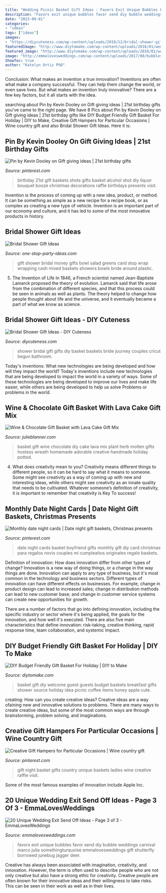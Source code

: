 ```yaml
---
title: "Wedding Picnic Basket Gift Ideas : Favors Exit Unique Bubbles Favor Send Diy Bubble Weddings Carnival Marco Julia Somethingturquoise Emmalovesweddings Gift Shutterfly Borrowed Junebug Jagger Deer"
description: "Favors exit unique bubbles favor send diy bubble weddings carnival marco julia somethingturquoise emmalovesweddings gift shutterfly borrowed junebug jagger deer"
date: "2023-09-01"
categories:
- "ideas"
tags: ["ideas"]
images:
- "https://diycuteness.com/wp-content/uploads/2019/12/bridal-shower-gift-ideas-9.jpg"
featuredImage: "http://www.diytomake.com/wp-content/uploads/2016/01/wedding-guest-basket.jpg"
featured_image: "http://www.diytomake.com/wp-content/uploads/2016/01/wedding-guest-basket.jpg"
image: "http://emmalovesweddings.com/wp-content/uploads/2017/08/bubbles-for-wedding-exit-ideas.jpg"
ShowToc: true
author: "Katelyn Ortiz PhD"
---
```



Conclusion: What makes an invention a true innovation?
Inventions are often what make a company successful. They can help them change the world, or even save lives. But what makes an invention truly innovative? There are a few key factors, but it all starts with the idea.

	

		
searching about Pin by Kevin Dooley on Gift giving ideas | 21st birthday gifts you've came to the right page. We have 8 Pics about Pin by Kevin Dooley on Gift giving ideas | 21st birthday gifts like DIY Budget Friendly Gift Basket For Holiday | DIY to Make, Creative Gift Hampers for Particular Occasions | Wine country gift and also Bridal Shower Gift Ideas. Here it is:
		
    
## Pin By Kevin Dooley On Gift Giving Ideas | 21st Birthday Gifts

<img loading=lazy src="https://i.pinimg.com/736x/87/f4/f7/87f4f73812ffac7dcbd3a23db9cc1ceb--birthday-shots-st-birthday.jpg" onerror="this.onerror=null;this.src='https://tse2.mm.bing.net/th?id=OIP.Eqehhi3PiO1fTlkN5ZDiegHaJ3&amp;pid=15.1';" alt="Pin by Kevin Dooley on Gift giving ideas | 21st birthday gifts">

_Source: pinterest.com_

>birthday 21st gift baskets shots gifts basket alcohol shot diy liquor bouquet booze christmas decorations raffle birthdays presents visit. 

	

Invention is the process of coming up with a new idea, product, or method. It can be something as simple as a new recipe for a recipe book, or as complex as creating a new type of vehicle. Invention is an important part of our economy and culture, and it has led to some of the most innovative products in history.

    
## Bridal Shower Gift Ideas

<img loading=lazy src="http://www.one-stop-party-ideas.com/images/Bridal-Shower-Gift-Ideas-Salad-Bowl.jpg" onerror="this.onerror=null;this.src='https://tse2.mm.bing.net/th?id=OIP.7Gdo2QPvA_wGfoEN0B8qCQAAAA&amp;pid=15.1';" alt="Bridal Shower Gift Ideas">

_Source: one-stop-party-ideas.com_

>gift shower bridal money gifts bowl salad greens card stop wrap wrapping cash mixed baskets showers bowls bride around plastic. 

	

5. The Invention of Life
In 1846, a French scientist named Jean-Baptiste Lamarck proposed the theory of evolution. Lamarck said that life arose from the combination of different species, and that this process could be seen in animals as well as plants. The theory helped to change how people thought about life and the universe, and it eventually became a part of what we know as science.

    
## Bridal Shower Gift Ideas - DIY Cuteness

<img loading=lazy src="https://diycuteness.com/wp-content/uploads/2019/12/bridal-shower-gift-ideas-9.jpg" onerror="this.onerror=null;this.src='https://tse3.mm.bing.net/th?id=OIP.z_Kg40CYU5iYBPA0d61xMQHaJ3&amp;pid=15.1';" alt="Bridal Shower Gift Ideas - DIY Cuteness">

_Source: diycuteness.com_

>shower bridal gift gifts diy basket baskets bride journey couples cricut begun bathroom. 

	

Today's inventions: What new technologies are being developed and how will they impact the world?
Today's inventions include new technologies that are being developed to impact the world in a variety of ways. Some of these technologies are being developed to improve our lives and make life easier, while others are being developed to help us solve Problems or problems in the world.

    
## Wine &amp; Chocolate Gift Basket With Lava Cake Gift Mix

<img loading=lazy src="http://julieblanner.com/wp-content/uploads/2014/12/diy-herb-wreath.jpg" onerror="this.onerror=null;this.src='https://tse3.mm.bing.net/th?id=OIP.Rlei9Bw1n_CtaMFOtn0_yQHaLH&amp;pid=15.1';" alt="Wine &amp; Chocolate Gift Basket with Lava Cake Gift Mix">

_Source: julieblanner.com_

>basket gift wine chocolate diy cake lava mix plant herb molten gifts hostess wreath homemade adorable creative handmade holiday potted. 

	

4. What does creativity mean to you?
Creativity means different things to different people, so it can be hard to say what it means to someone. Some might see creativity as a way of coming up with new and interesting ideas, while others might see creativity as an innate quality that needs to be cultivated. Whatever someone’s definition of creativity, it is important to remember that creativity is Key To success!

    
## Monthly Date Night Cards | Date Night Gift Baskets, Christmas Presents

<img loading=lazy src="https://i.pinimg.com/originals/93/b8/36/93b8367b7c6ee0ca9c84d737d113ac9a.jpg" onerror="this.onerror=null;this.src='https://tse4.mm.bing.net/th?id=OIP.OlFpZMTJAcpbe23bom08qgHaNL&amp;pid=15.1';" alt="Monthly date night cards | Date night gift baskets, Christmas presents">

_Source: pinterest.com_

>date night cards basket boyfriend gifts monthly gift diy card christmas para regalos novio couples mi cumpleaños originales regalo baskets. 

	

Definition of innovation: How does innovation differ from other types of change?
Innovation is a new way of doing things, or a change in the way things are done. Innovation can apply to any type of business, but it's most common in the technology and business sectors.
Different types of innovation can have different effects on businesses. For example, change in product design can lead to increased sales; change in distribution methods can lead to new customer base; and change in customer service systems can create new opportunities for growth.

There are a number of factors that go into defining innovation, including the specific industry or sector where it's being applied, the goals for the innovation, and how well it's executed. There are also five main characteristics that define innovation: risk-taking, creative thinking, rapid response time, team collaboration, and systemic impact.

    
## DIY Budget Friendly Gift Basket For Holiday | DIY To Make

<img loading=lazy src="http://www.diytomake.com/wp-content/uploads/2016/01/wedding-guest-basket.jpg" onerror="this.onerror=null;this.src='https://tse2.mm.bing.net/th?id=OIP.r3N57n48PImnzIqmWrwbAAHaLJ&amp;pid=15.1';" alt="DIY Budget Friendly Gift Basket For Holiday | DIY to Make">

_Source: diytomake.com_

>basket gift diy welcome guest guests budget baskets breakfast gifts shower source holiday idea picnic coffee items honey apple cute. 

	

creating: How can you create creative ideas?
Creative ideas are a way ofaining new and innovative solutions to problems. There are many ways to create creative ideas, but some of the most common ways are through brainstorming, problem solving, and imaginations.

    
## Creative Gift Hampers For Particular Occasions | Wine Country Gift

<img loading=lazy src="https://i.pinimg.com/736x/e6/15/c1/e615c10aee42af6dd5854dbaecf519ae--gift-basket-ideas-cute-gift-ideas.jpg" onerror="this.onerror=null;this.src='https://tse1.mm.bing.net/th?id=OIP.pAuCj_hjPdokQ-Wi1WlXAAHaF6&amp;pid=15.1';" alt="Creative Gift Hampers for Particular Occasions | Wine country gift">

_Source: pinterest.com_

>gift night basket gifts country unique baskets ladies wine creative raffle visit. 

	

Some of the most famous examples of innovation include Apple Inc.

    
## 20 Unique Wedding Exit Send Off Ideas - Page 3 Of 3 - EmmaLovesWeddings

<img loading=lazy src="http://emmalovesweddings.com/wp-content/uploads/2017/08/bubbles-for-wedding-exit-ideas.jpg" onerror="this.onerror=null;this.src='https://tse4.mm.bing.net/th?id=OIP.QkdqRrDb2ee0yqJBmk4S5AHaLH&amp;pid=15.1';" alt="20 Unique Wedding Exit Send Off Ideas - Page 3 of 3 - EmmaLovesWeddings">

_Source: emmalovesweddings.com_

>favors exit unique bubbles favor send diy bubble weddings carnival marco julia somethingturquoise emmalovesweddings gift shutterfly borrowed junebug jagger deer. 

	

Creative has always been associated with imagination, creativity, and innovation. However, the term is often used to describe people who are not only creative but also have a strong ethic for creativity. Creative people are often known for their innovative ideas and their willingness to take risks. This can be seen in their work as well as in their lives.

